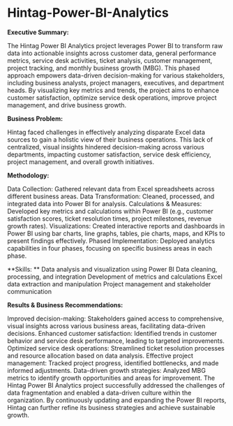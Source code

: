 # Hintag-Power-BI-Analytics

**Executive Summary:**

The Hintag Power BI Analytics project leverages Power BI to transform raw data into actionable insights across customer data, general performance metrics, service desk activities, ticket analysis, customer management, project tracking, and monthly business growth (MBG). This phased approach empowers data-driven decision-making for various stakeholders, including business analysts, project managers, executives, and department heads. By visualizing key metrics and trends, the project aims to enhance customer satisfaction, optimize service desk operations, improve project management, and drive business growth.

**Business Problem:**

Hintag faced challenges in effectively analyzing disparate Excel data sources to gain a holistic view of their business operations. This lack of centralized, visual insights hindered decision-making across various departments, impacting customer satisfaction, service desk efficiency, project management, and overall growth initiatives.

**Methodology:**

Data Collection: Gathered relevant data from Excel spreadsheets across different business areas.
Data Transformation: Cleaned, processed, and integrated data into Power BI for analysis.
Calculations & Measures: Developed key metrics and calculations within Power BI (e.g., customer satisfaction scores, ticket resolution times, project milestones, revenue growth rates).
Visualizations: Created interactive reports and dashboards in Power BI using bar charts, line graphs, tables, pie charts, maps, and KPIs to present findings effectively.
Phased Implementation: Deployed analytics capabilities in four phases, focusing on specific business areas in each phase.

**Skills:
**
Data analysis and visualization using Power BI
Data cleaning, processing, and integration
Development of metrics and calculations
Excel data extraction and manipulation
Project management and stakeholder communication

**Results & Business Recommendations:**

Improved decision-making: Stakeholders gained access to comprehensive, visual insights across various business areas, facilitating data-driven decisions.
Enhanced customer satisfaction: Identified trends in customer behavior and service desk performance, leading to targeted improvements.
Optimized service desk operations: Streamlined ticket resolution processes and resource allocation based on data analysis.
Effective project management: Tracked project progress, identified bottlenecks, and made informed adjustments.
Data-driven growth strategies: Analyzed MBG metrics to identify growth opportunities and areas for improvement.
The Hintag Power BI Analytics project successfully addressed the challenges of data fragmentation and enabled a data-driven culture within the organization. By continuously updating and expanding the Power BI reports, Hintag can further refine its business strategies and achieve sustainable growth.
